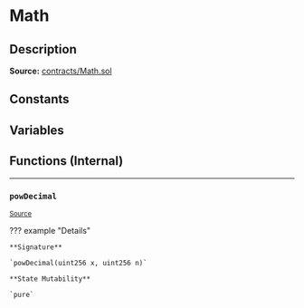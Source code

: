 # Math

## Description


**Source:** [contracts/Math.sol](https://github.com/Synthetixio/synthetix/tree/develop/contracts/Math.sol)

## Constants

## Variables

## Functions (Internal)


---
### `powDecimal`

<sub>[Source](https://github.com/Synthetixio/synthetix/tree/develop/contracts/Math.sol#L18)</sub>



??? example "Details"

    **Signature**

    `powDecimal(uint256 x, uint256 n)`

    **State Mutability**

    `pure`

